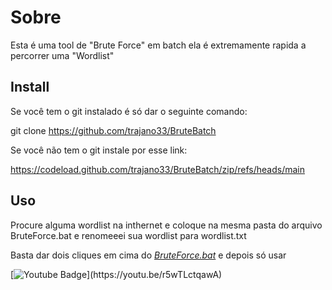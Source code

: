 # Sobre

Esta é uma tool de "Brute Force" em batch ela é extremamente rapida a percorrer uma "Wordlist"

## Install
Se você tem o git instalado é só dar o seguinte comando:

git clone https://github.com/trajano33/BruteBatch

Se você não tem o git instale por esse link:

https://codeload.github.com/trajano33/BruteBatch/zip/refs/heads/main

## Uso

Procure alguma wordlist na inthernet e coloque na mesma pasta do arquivo BruteForce.bat e renomeeei sua wordlist para wordlist.txt

Basta dar dois cliques em cima do *[BruteForce.bat](https://github.com/trajano33/BruteBatch/blob/main/BruteForce.bat "BruteForce.bat")*
e depois só usar 



[![Youtube Badge](https://img.shields.io/badge/-Youtube-FF0000?style=flat-square&labelColor=FF0000&logo=youtube&logoColor=white&link(https://youtu.be/r5wTLctqawA))](https://youtu.be/r5wTLctqawA)
